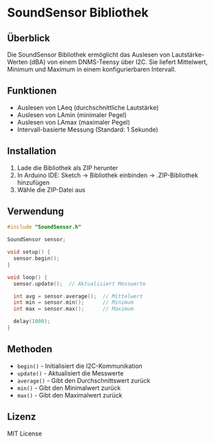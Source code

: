 # SoundSensor Bibliothek

## Überblick

Die SoundSensor Bibliothek ermöglicht das Auslesen von Lautstärke-Werten (dBA) von einem DNMS-Teensy über I2C. Sie liefert Mittelwert, Minimum und Maximum in einem konfigurierbaren Intervall.

## Funktionen

- Auslesen von LAeq (durchschnittliche Lautstärke)
- Auslesen von LAmin (minimaler Pegel)
- Auslesen von LAmax (maximaler Pegel)
- Intervall-basierte Messung (Standard: 1 Sekunde)

## Installation

1. Lade die Bibliothek als ZIP herunter
2. In Arduino IDE: Sketch → Bibliothek einbinden → .ZIP-Bibliothek hinzufügen
3. Wähle die ZIP-Datei aus

## Verwendung

```cpp
#include "SoundSensor.h"

SoundSensor sensor;

void setup() {
  sensor.begin();
}

void loop() {
  sensor.update();  // Aktualisiert Messwerte

  int avg = sensor.average();  // Mittelwert
  int min = sensor.min();      // Minimum
  int max = sensor.max();      // Maximum

  delay(1000);
}
```

## Methoden

- `begin()` - Initialisiert die I2C-Kommunikation
- `update()` - Aktualisiert die Messwerte
- `average()` - Gibt den Durchschnittswert zurück
- `min()` - Gibt den Minimalwert zurück
- `max()` - Gibt den Maximalwert zurück

## Lizenz

MIT License
